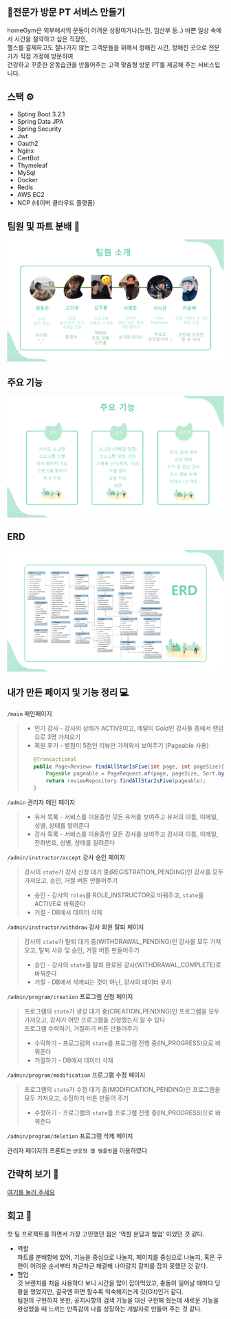 ## 📝전문가 방문 PT 서비스 만들기
homeGym은 외부에서의 운동이 어려운 상황이거나(노인, 임산부 등..) 바쁜 일상 속에서 시간을 절약하고 싶은 직장인, <br>
헬스를 결제하고도 잘나가지 않는 고객분들을 위해서 정해진 시간, 정해진 곳으로 전문가가 직접 가정에 방문하여 <br>
건강하고 꾸준한 운동습관을 만들어주는 고객 맞춤형 방문 PT를 제공해 주는 서비스입니다.

## 스택 ⚙
* Spting Boot 3.2.1
* Spring Data JPA
* Spring Security
* Jwt
* Oauth2
* Nginx
* CertBot
* Thymeleaf
* MySql
* Docker
* Redis
* AWS EC2
* NCP (네이버 클라우드 플랫폼)

## 팀원 및 파트 분배 🙋
<img src="img/num1.png">

## 주요 기능 
<img src="img/num2.png">

## ERD
<img src="img/num4.png">

## 내가 만든 페이지 및 기능 정리 💻
`/main` 메인페이지 <br>
> * 인기 강사 - 강사의 상태가 ACTIVE이고, 메달이 Gold인 강사들 중에서 랜덤으로 3명 가져오기 <br>
> * 회원 후기 - 별점이 5점인 리뷰만 가져와서 보여주기 (Pageable 사용)
>```java
>    @Transactional
>    public Page<Review> findAllStarIsFive(int page, int pageSize){
>        Pageable pageable = PageRequest.of(page, pageSize, Sort.by("id").descending()); // id를 기준으로 역순으로 정렬
>        return reviewRepository.findAllStarIsFive(pageable);
>    }
>```
`/admin` 관리자 메인 페이지 <br>
> * 유저 목록 - 서비스를 이용중인 모든 유저를 보여주고 유저의 이름, 이메일, 성별, 상태를 알려준다 <br>
> * 강사 목록 - 서비스를 이용중인 모든 강사를 보여주고 강사의 이름, 이메일, 전화번호, 성별, 상태를 알려준다 <br>

`/admin/instructor/accept` 강사 승인 페이지 <br>
> 강사의 `state`가 강사 신청 대기 중(REGISTRATION_PENDING)인 강사를 모두 가져오고, 승인, 거절 버튼 만들어주기 <br>
> * 승인 - 강사의 `roles`를 ROLE_INSTRUCTOR로 바꿔주고, `state`를 ACTIVE로 바꿔준다 <br>
> * 거절 - DB에서 데이터 삭제 <br>

`/admin/instructor/withdraw` 강사 회원 탈퇴 페이지 <br>
> 강사의 `state`가 탈퇴 대기 중(WITHDRAWAL_PENDING)인 강사를 모두 가져오고, 탈퇴 사유 및 승인, 거절 버튼 만들어주기 <br>
> * 승인 - 강사의 `state`를 탈퇴 완료된 강사(WITHDRAWAL_COMPLETE)로 바꿔준다 <br>
> * 거절 - DB에서 삭제되는 것이 아닌, 강사의 데이터 유지 <br>

`/admin/program/creation` 프로그램 신청 페이지 <br>
> 프로그램의 `state`가 생성 대기 중(CREATION_PENDING)인 프로그램을 모두 가져오고, 강사가 어떤 프로그램을 신청했는지 알 수 있다 <br>
> 프로그램 수락하기, 거절하기 버튼 만들어주기 <br>
> * 수락하기 - 프로그림의 `state`를 프로그램 진행 중(IN_PROGRESS)으로 바꿔준다 <br>
> * 거절하기 - DB에서 데이터 삭제 <br>

`/admin/program/modification` 프로그램 수정 페이지 <br>
> 프로그램의 `state`가 수정 대기 중(MODIFICATION_PENDING)인 프로그램을 모두 가져오고, 수정하기 버튼 만들어 주기 <br>
> * 수정하기 - 프로그램의 `state`를 프로그램 진행 중(IN_PROGRESS)으로 바꿔준다 <br>

`/admin/program/deletion` 프로그램 삭제 페이지 <br>


관리자 페이지의 프론트는 `반응형 웹 템플릿`을 이용하였다






## 간략히 보기 👀
[여기를 눌러 주세요](https://github.com/mad-cost/Likelion_team6/blob/main/md/sixsenses.md "Click")

## 회고 🤔
첫 팀 프로젝트를 하면서 가장 고민했던 점은 '역할 분담과 협업' 이었던 것 같다. <br>
- 역할 <br>
  파트를 분배함에 있어, 기능을 중심으로 나눌지, 페이지를 중심으로 나눌지, 혹은 구현이 어려운 순서부터 차근차근 해결해 나아갈지 갈피를 잡지 못했던 것 같다. <br>
- 협업 <br>
  깃 브랜치를 처음 사용하다 보니 시간을 많이 잡아먹었고, 충돌이 일어날 때마다 당황을 했었지만, 결국엔 하면 할수록 익숙해지는게 깃(Git)인거 같다. <br>
  팀원의 구현하지 못한, 공지사항의 검색 기능을 대신 구현해 줬는데 새로운 기능을 완성했을 때 느끼는 만족감이 나를 성장하는 개발자로 만들어 주는 것 같다.

